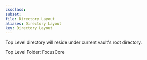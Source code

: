 ```yaml
---
cssclass:
subset:
file: Directory Layout
aliases: Directory Layout
key: Directory Layout
---
```

Top Level directory will reside under current vault's root directory.

Top Level Folder: FocusCore